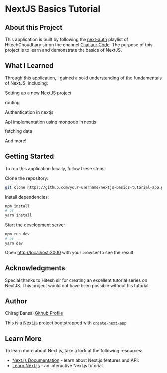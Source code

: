 # NextJS Basics Tutorial 
## About this Project
This application is built by following the [next-auth](https://www.youtube.com/playlist?list=PLu71SKxNbfoCXO80Z4miZHTL5GxfFbz7A) playlist of HitechChoudhary sir on the channel [Chai aur Code](https://www.youtube.com/@chaiaurcode). The purpose of this project is to learn and demonstrate the basics of NextJS.

## What I Learned
Through this application, I gained a solid understanding of the fundamentals of NextJS, including:

Setting up a new NextJS project

routing

Authentication in nextjs

ApI implementation using mongodb in nextjs 

fetching data

And more!

## Getting Started
To run this application locally, follow these steps:


Clone the repository: 
```bash
git clone https://github.com/your-username/nextjs-basics-tutorial-app.git
```

Install dependencies: 
```bash
npm install 
# or 
yarn install
```

Start the development server
```bash
npm run dev
# or
yarn dev
```

Open [http://localhost:3000](http://localhost:3000) with your browser to see the result.


## Acknowledgments
Special thanks to Hitesh sir for creating an excellent tutorial series on NextJS. This project would not have been possible without his tutorial.

## Author
Chirag Bansal
[Github Profile](https://github.com/BansalChirag)


This is a [Next.js](https://nextjs.org/) project bootstrapped with [`create-next-app`](https://github.com/vercel/next.js/tree/canary/packages/create-next-app).



## Learn More

To learn more about Next.js, take a look at the following resources:

- [Next.js Documentation](https://nextjs.org/docs) - learn about Next.js features and API.
- [Learn Next.js](https://nextjs.org/learn) - an interactive Next.js tutorial.